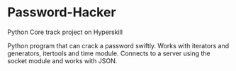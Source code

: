 # Password-Hacker
Python Core track project on Hyperskill

Python program that can crack a password swiftly. Works with iterators and generators, itertools and time module. Connects to a server using the socket module and works with JSON.
